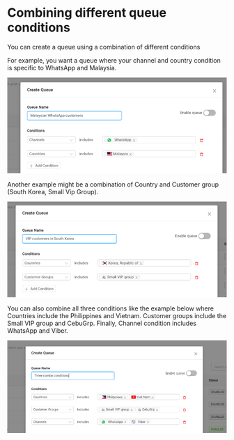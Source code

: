 # Combining different queue conditions

You can create a queue using a combination of different conditions

For example, you want a queue where your channel and country condition is specific to WhatsApp and Malaysia.

![782](../images/0b41d5e-Screenshot_2022-10-13_at_11.41.19_PM.png "Screenshot 2022-10-13 at 11.41.19 PM.png")

Another example might be a combination of Country and Customer group (South Korea, Small Vip Group).

![783](../images/70eef6e-Screenshot_2022-10-13_at_11.45.36_PM.png "Screenshot 2022-10-13 at 11.45.36 PM.png")

You can also combine all three conditions like the example below where Countries include the Philippines and Vietnam. Customer groups include the Small VIP group and CebuGrp. Finally, Channel condition includes WhatsApp and Viber.

![891](../images/98aaf41-Screenshot_2022-10-13_at_11.53.24_PM.png "Screenshot 2022-10-13 at 11.53.24 PM.png")
